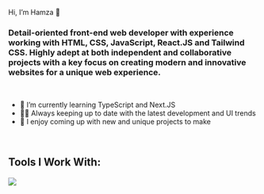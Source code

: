  Hi, I’m Hamza 👋

### Detail-oriented front-end web developer with experience working with HTML, CSS, JavaScript, React.JS and Tailwind CSS. Highly adept at both independent and collaborative projects with a key focus on creating modern and innovative websites for a unique web experience.

<br>

- 🌱 I’m currently learning TypeScript and Next.JS
- :technologist: Always keeping up to date with the latest development and UI trends
- 🤔 I enjoy coming up with new and unique projects to make

<br>

## Tools I Work With:
#### <p align="center">
  <a href="https://skillicons.dev">
    <img src="https://skillicons.dev/icons?i=html,css,javascript,react,typescript,tailwind,bootstrap,figma,materialui,perline=14" />
  </a>
</p>





